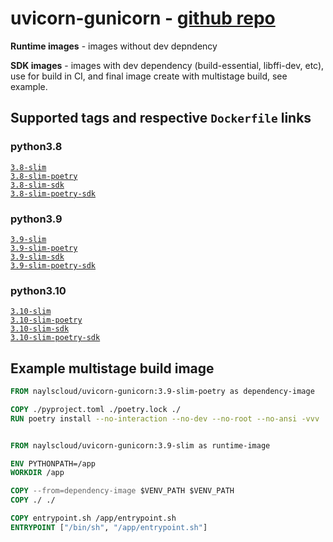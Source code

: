# uvicorn-gunicorn - [github repo](https://github.com/nayls-cloud/uvicorn-gunicorn)

**Runtime images** - images without dev depndency

**SDK images** - images with dev dependency (build-essential, libffi-dev, etc), use for build in CI, and final image create with multistage build, see example.

## Supported tags and respective `Dockerfile` links

### python3.8

[`3.8-slim`](https://github.com/nayls-cloud/uvicorn-gunicorn/blob/main/3.8/python3.8-slim.dockerfile)  
[`3.8-slim-poetry`](https://github.com/nayls-cloud/uvicorn-gunicorn/blob/main/3.8/python3.8-slim-poetry.dockerfile)  
[`3.8-slim-sdk`](https://github.com/nayls-cloud/uvicorn-gunicorn/blob/main/3.8/python3.8-slim-sdk.dockerfile)  
[`3.8-slim-poetry-sdk`](https://github.com/nayls-cloud/uvicorn-gunicorn/blob/main/3.8/python3.8-slim-poetry-sdk.dockerfile)  

### python3.9

[`3.9-slim`](https://github.com/nayls-cloud/uvicorn-gunicorn/blob/main/3.9/python3.9-slim.dockerfile)  
[`3.9-slim-poetry`](https://github.com/nayls-cloud/uvicorn-gunicorn/blob/main/3.9/python3.9-slim-poetry.dockerfile)  
[`3.9-slim-sdk`](https://github.com/nayls-cloud/uvicorn-gunicorn/blob/main/3.9/python3.9-slim-sdk.dockerfile)  
[`3.9-slim-poetry-sdk`](https://github.com/nayls-cloud/uvicorn-gunicorn/blob/main/3.9/python3.9-slim-poetry-sdk.dockerfile)  

### python3.10

[`3.10-slim`](https://github.com/nayls-cloud/uvicorn-gunicorn/blob/main/3.10/python3.10-slim.dockerfile)  
[`3.10-slim-poetry`](https://github.com/nayls-cloud/uvicorn-gunicorn/blob/main/3.10/python3.10-slim-poetry.dockerfile)  
[`3.10-slim-sdk`](https://github.com/nayls-cloud/uvicorn-gunicorn/blob/main/3.10/python3.10-slim-sdk.dockerfile)  
[`3.10-slim-poetry-sdk`](https://github.com/nayls-cloud/uvicorn-gunicorn/blob/main/3.10/python3.10-slim-poetry-sdk.dockerfile)  

## Example multistage build image

```Dockerfile
FROM naylscloud/uvicorn-gunicorn:3.9-slim-poetry as dependency-image

COPY ./pyproject.toml ./poetry.lock ./
RUN poetry install --no-interaction --no-dev --no-root --no-ansi -vvv


FROM naylscloud/uvicorn-gunicorn:3.9-slim as runtime-image

ENV PYTHONPATH=/app
WORKDIR /app

COPY --from=dependency-image $VENV_PATH $VENV_PATH
COPY ./ ./

COPY entrypoint.sh /app/entrypoint.sh
ENTRYPOINT ["/bin/sh", "/app/entrypoint.sh"]
```